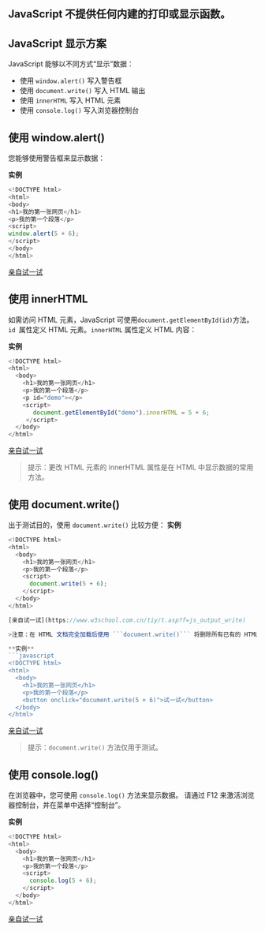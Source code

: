 ## JavaScript 不提供任何内建的打印或显示函数。

## JavaScript 显示方案
JavaScript 能够以不同方式“显示”数据：

* 使用 ```window.alert()``` 写入警告框
* 使用 ```document.write()``` 写入 HTML 输出
* 使用 ```innerHTML``` 写入 HTML 元素
* 使用 ```console.log()``` 写入浏览器控制台



## 使用 window.alert()
您能够使用警告框来显示数据：

**实例**
```javascript
<!DOCTYPE html>
<html>
<body>
<h1>我的第一张网页</h1>
<p>我的第一个段落</p>
<script>
window.alert(5 + 6);
</script>
</body>
</html> 
```
[亲自试一试](https://www.w3school.com.cn/tiy/t.asp?f=js_output_alert)


## 使用 innerHTML
如需访问 HTML 元素，JavaScript 可使用``` document.getElementById(id) ```方法。
```id ```属性定义 HTML 元素。```innerHTML``` 属性定义 HTML 内容：

**实例**
```javascript
<!DOCTYPE html>
<html>
  <body>
    <h1>我的第一张网页</h1>
    <p>我的第一个段落</p>
    <p id="demo"></p>
    <script>
       document.getElementById("demo").innerHTML = 5 + 6;
     </script>
  </body>
</html> 
```
[亲自试一试](https://www.w3school.com.cn/tiy/t.asp?f=js_output_dom)

> 提示：更改 HTML 元素的 innerHTML 属性是在 HTML 中显示数据的常用方法。


## 使用 document.write()
出于测试目的，使用 ```document.write()``` 比较方便：
**实例**
```javascript
<!DOCTYPE html>
<html>
  <body>
    <h1>我的第一张网页</h1>
    <p>我的第一个段落</p>
    <script>
      document.write(5 + 6);
    </script>
  </body>
</html> 

[亲自试一试](https://www.w3school.com.cn/tiy/t.asp?f=js_output_write)

>注意：在 HTML 文档完全加载后使用 ```document.write()``` 将删除所有已有的 HTML ：

**实例**
```javascript
<!DOCTYPE html>
<html>
  <body>
    <h1>我的第一张网页</h1>
    <p>我的第一个段落</p>
    <button onclick="document.write(5 + 6)">试一试</button>
  </body>
</html>
```
[亲自试一试](https://www.w3school.com.cn/tiy/t.asp?f=js_output_write_over)

>提示：```document.write()``` 方法仅用于测试。


## 使用 console.log()
在浏览器中，您可使用 ```console.log()``` 方法来显示数据。
请通过 F12 来激活浏览器控制台，并在菜单中选择“控制台”。

**实例**
```javascript
<!DOCTYPE html>
<html>
  <body>
    <h1>我的第一张网页</h1>
    <p>我的第一个段落</p>
    <script>
      console.log(5 + 6);
    </script>
  </body>
</html>
```
[亲自试一试](https://www.w3school.com.cn/tiy/t.asp?f=js_output_console)

